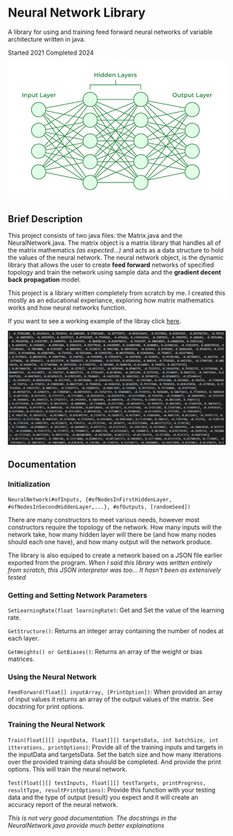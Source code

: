 # Neural Network Library
A library for using and training feed forward neural networks of variable architecture written in java.

Started 2021 Completed 2024

![Image of Neural Network Diagram][imgLink]

## Brief Description
This project consists of two java files: the Matrix.java and the NeuralNetwork.java. The matrix object is a matrix library that handles all of the matrix mathematics *(as expected...)* and acts as a data structure to hold the values of the neural network. The neural network object, is the dynamic library that allows the user to create **feed forward** networks of specified topology and train the network using sample data and the **gradient decent back propagation** model.

This project is a library written completely from scratch by me. I created this mostly as an educational experiance, exploring how matrix mathematics works and how neural networks function.

If you want to see a working example of the libray click [here](#project-story).

![Image of Weight Matrix Data][imgSampleMatrix]


## Documentation
### Initialization

`NeuralNetwork(#ofInputs, {#ofNodesInFirstHiddenLayer, #ofNodesInSecondHiddenLayer,...}, #ofOutputs, [randomSeed])`

There are many constructors to meet various needs, however most constructors require the topology of the network. How many inputs will the network take, how many hidden layer will there be (and how many nodes should each one have), and how many output will the network produce. 

The library is also equiped to create a network based on a JSON file earlier exported from the program. *When I said this library was written entirely from scratch, this JSON interpretor was too... It hasn't been as extensively tested*

### Getting and Setting Network Parameters
`SetLearningRate(float learningRate)`: Get and Set the value of the learning rate. 

`GetStructure()`: Returns an integer array containing the number of nodes at each layer. 

`GetWeights() or GetBiases()`: Returns an array of the weight or bias matrices.

### Using the Neural Network
`FeedForward(float[] inputArray, [PrintOption])`: When provided an array of input values it returns an array of the output values of the matrix. See docstring for print options.

### Training the Neural Network
`Train(float[][] inputData, float[][] targetsData, int batchSize, int itterations, printOptions)`: Provide all of the training inputs and targets in the inputData and targetsData. Set the batch size and how many itterations over the provided training data should be completed. And provide the print options. This will train the neural network.

`Test(float[][] testInputs, float[][] testTargets, printProgress, resultType, resultPrintOptions)`: Provide this function with your testing data and the type of output (result) you expect and it will create an accuracy report of the neural network.

*This is not very good documentation. The docstrings in the NeuralNetwork.java provide much better explainations* 

[imgLink]: /img/Neural-Networks-Architecture.png
[imgSampleMatrix]: /img//sample_matrix.png